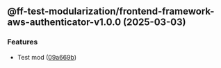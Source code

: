 ## @ff-test-modularization/frontend-framework-aws-authenticator-v1.0.0 (2025-03-03)

### Features

* Test mod ([09a669b](https://github.com/Jonas-Krahn/IAV-Frontend-Framework-Monorepo-2/commit/09a669b3f80040b4c1a76bb18b31e004c29b4392))
